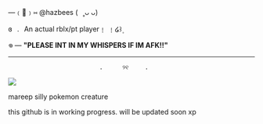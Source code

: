 —﹙🐾﹚⑅   @hazbees   (⠀˳ᴗ ᴗ) 

ɞ⠀.⠀An actual rblx/pt player﹗ ﹗໒꒱۪ 


𖦹  — **"PLEASE INT IN MY WHISPERS IF IM AFK!!"** 


***
                              .    　୨୧　   .

![](https://i.pinimg.com/originals/11/90/39/1190395c177fbc10e431f366e791679c.gif)

mareep silly pokemon creature


this github is in working progress. will be updated soon xp 
